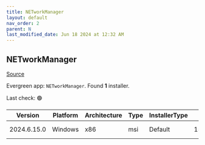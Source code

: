 ```yaml
---
title: NETworkManager
layout: default
nav_order: 2
parent: N
last_modified_date: Jun 18 2024 at 12:32 AM
---
```


## NETworkManager

[Source](https://github.com/BornToBeRoot/NETworkManager)

Evergreen app: `NETworkManager`. Found **1** installer.

Last check: 🟢

| Version     | Platform | Architecture | Type | InstallerType | Date      | Size     | URI                                                                                                                                                                                                                                    |
| ----------- | -------- | ------------ | ---- | ------------- | --------- | -------- | -------------------------------------------------------------------------------------------------------------------------------------------------------------------------------------------------------------------------------------- |
| 2024.6.15.0 | Windows  | x86          | msi  | Default       | 15/6/2024 | 22503424 | [https://github.com/BornToBeRoot/NETworkManager/releases/download/2024.6.15.0/NETworkManager_2024.6.15.0_Setup.msi](https://github.com/BornToBeRoot/NETworkManager/releases/download/2024.6.15.0/NETworkManager_2024.6.15.0_Setup.msi) |
